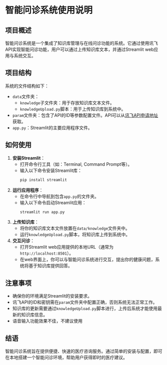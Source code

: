 # 智能问诊系统使用说明
## 项目概述
智能问诊系统是一个集成了知识库管理与在线问诊功能的系统。它通过使用讯飞API实现智能问诊功能，用户可以通过上传知识库文本，并通过Streamlit web应用与系统交互。
## 项目结构
系统的文件结构如下：
- `data`文件夹：
  - `knowledge`子文件夹：用于存放知识库文本文件。
  - `knowledgeUpload.py`脚本：用于上传知识库到系统中。
- `param`文件夹：包含了API的ID等参数配置文件。API可以从[讯飞API申请地址](https://xinghuo.xfyun.cn/sparkapi)获取。
- `app.py`：Streamlit的主要应用程序文件。
## 如何使用
1. **安装Streamlit**：
   - 打开命令行工具（如：Terminal, Command Prompt等）。
   - 输入以下命令安装Streamlit库：
     ```bash
     pip install streamlit
     ```
2. **运行应用程序**：
   - 在命令行中导航到包含`app.py`的文件夹。
   - 输入以下命令启动Streamlit应用：
     ```bash
     streamlit run app.py
     ```
3. **上传知识库**：
   - 将你的知识库文本文件放置在`data/knowledge`文件夹中。
   - 运行`knowledgeUpload.py`脚本，将知识库上传到系统中。
4. **交互问诊**：
   - 打开Streamlit web应用提供的本地URL（通常为`http://localhost:8501`）。
   - 在web界面上，你可以与智能问诊系统进行交互，提出你的健康问题，系统将基于知识库提供回答。
## 注意事项
- 确保你的环境满足Streamlit的安装要求。
- 讯飞API的ID和密钥需在`param`文件夹中配置正确，否则系统无法正常工作。
- 知识库的更新需要通过`knowledgeUpload.py`脚本进行，上传后系统才能使用最新的知识库信息。
- 语音输入功能效果不佳，不建议使用
## 结语
智能问诊系统旨在提供便捷、快速的医疗咨询服务。通过简单的安装与配置，即可在本地搭建一个智能问诊环境，帮助用户获得即时的医疗建议。
